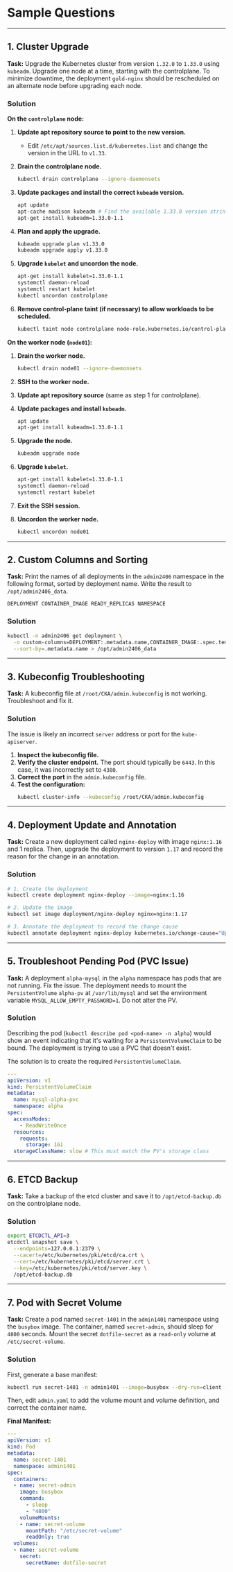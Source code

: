 # Sample Questions

---

## 1. Cluster Upgrade

**Task:** Upgrade the Kubernetes cluster from version `1.32.0` to `1.33.0` using `kubeadm`. Upgrade one node at a time, starting with the controlplane. To minimize downtime, the deployment `gold-nginx` should be rescheduled on an alternate node before upgrading each node.

### Solution

**On the `controlplane` node:**

1.  **Update apt repository source to point to the new version.**
    *   Edit `/etc/apt/sources.list.d/kubernetes.list` and change the version in the URL to `v1.33`.

2.  **Drain the controlplane node.**
    ```bash
    kubectl drain controlplane --ignore-daemonsets
    ```

3.  **Update packages and install the correct `kubeadm` version.**
    ```bash
    apt update
    apt-cache madison kubeadm # Find the available 1.33.0 version string
    apt-get install kubeadm=1.33.0-1.1
    ```

4.  **Plan and apply the upgrade.**
    ```bash
    kubeadm upgrade plan v1.33.0
    kubeadm upgrade apply v1.33.0
    ```

5.  **Upgrade `kubelet` and uncordon the node.**
    ```bash
    apt-get install kubelet=1.33.0-1.1
    systemctl daemon-reload
    systemctl restart kubelet
    kubectl uncordon controlplane
    ```

6.  **Remove control-plane taint (if necessary) to allow workloads to be scheduled.**
    ```bash
    kubectl taint node controlplane node-role.kubernetes.io/control-plane:NoSchedule-
    ```

**On the worker node (`node01`):**

1.  **Drain the worker node.**
    ```bash
    kubectl drain node01 --ignore-daemonsets
    ```

2.  **SSH to the worker node.**

3.  **Update apt repository source** (same as step 1 for controlplane).

4.  **Update packages and install `kubeadm`.**
    ```bash
    apt update
    apt-get install kubeadm=1.33.0-1.1
    ```

5.  **Upgrade the node.**
    ```bash
    kubeadm upgrade node
    ```

6.  **Upgrade `kubelet`.**
    ```bash
    apt-get install kubelet=1.33.0-1.1
    systemctl daemon-reload
    systemctl restart kubelet
    ```

7.  **Exit the SSH session.**

8.  **Uncordon the worker node.**
    ```bash
    kubectl uncordon node01
    ```

---

## 2. Custom Columns and Sorting

**Task:** Print the names of all deployments in the `admin2406` namespace in the following format, sorted by deployment name. Write the result to `/opt/admin2406_data`.

`DEPLOYMENT CONTAINER_IMAGE READY_REPLICAS NAMESPACE`

### Solution

```bash
kubectl -n admin2406 get deployment \
  -o custom-columns=DEPLOYMENT:.metadata.name,CONTAINER_IMAGE:.spec.template.spec.containers[].image,READY_REPLICAS:.status.readyReplicas,NAMESPACE:.metadata.namespace \
  --sort-by=.metadata.name > /opt/admin2406_data
```

---

## 3. Kubeconfig Troubleshooting

**Task:** A kubeconfig file at `/root/CKA/admin.kubeconfig` is not working. Troubleshoot and fix it.

### Solution

The issue is likely an incorrect `server` address or port for the `kube-apiserver`.

1.  **Inspect the kubeconfig file.**
2.  **Verify the cluster endpoint.** The port should typically be `6443`. In this case, it was incorrectly set to `4380`.
3.  **Correct the port** in the `admin.kubeconfig` file.
4.  **Test the configuration:**
    ```bash
    kubectl cluster-info --kubeconfig /root/CKA/admin.kubeconfig
    ```

---

## 4. Deployment Update and Annotation

**Task:** Create a new deployment called `nginx-deploy` with image `nginx:1.16` and 1 replica. Then, upgrade the deployment to version `1.17` and record the reason for the change in an annotation.

### Solution

```bash
# 1. Create the deployment
kubectl create deployment nginx-deploy --image=nginx:1.16

# 2. Update the image
kubectl set image deployment/nginx-deploy nginx=nginx:1.17

# 3. Annotate the deployment to record the change cause
kubectl annotate deployment nginx-deploy kubernetes.io/change-cause="Updated nginx image to 1.17"
```

---

## 5. Troubleshoot Pending Pod (PVC Issue)

**Task:** A deployment `alpha-mysql` in the `alpha` namespace has pods that are not running. Fix the issue. The deployment needs to mount the `PersistentVolume` `alpha-pv` at `/var/lib/mysql` and set the environment variable `MYSQL_ALLOW_EMPTY_PASSWORD=1`. Do not alter the PV.

### Solution

Describing the pod (`kubectl describe pod <pod-name> -n alpha`) would show an event indicating that it's waiting for a `PersistentVolumeClaim` to be bound. The deployment is trying to use a PVC that doesn't exist.

The solution is to create the required `PersistentVolumeClaim`.

```yaml
---
apiVersion: v1
kind: PersistentVolumeClaim
metadata:
  name: mysql-alpha-pvc
  namespace: alpha
spec:
  accessModes:
    - ReadWriteOnce
  resources:
    requests:
      storage: 1Gi
  storageClassName: slow # This must match the PV's storage class
```

---

## 6. ETCD Backup

**Task:** Take a backup of the etcd cluster and save it to `/opt/etcd-backup.db` on the controlplane node.

### Solution

```bash
export ETCDCTL_API=3
etcdctl snapshot save \
  --endpoints=127.0.0.1:2379 \
  --cacert=/etc/kubernetes/pki/etcd/ca.crt \
  --cert=/etc/kubernetes/pki/etcd/server.crt \
  --key=/etc/kubernetes/pki/etcd/server.key \
  /opt/etcd-backup.db
```

---

## 7. Pod with Secret Volume

**Task:** Create a pod named `secret-1401` in the `admin1401` namespace using the `busybox` image. The container, named `secret-admin`, should sleep for `4800` seconds. Mount the secret `dotfile-secret` as a `read-only` volume at `/etc/secret-volume`.

### Solution

First, generate a base manifest:
```bash
kubectl run secret-1401 -n admin1401 --image=busybox --dry-run=client -o yaml --command -- sleep 4800 > admin.yaml
```

Then, edit `admin.yaml` to add the volume mount and volume definition, and correct the container name.

**Final Manifest:**
```yaml
---
apiVersion: v1
kind: Pod
metadata:
  name: secret-1401
  namespace: admin1401
spec:
  containers:
  - name: secret-admin
    image: busybox
    command:
      - sleep
      - "4800"
    volumeMounts:
    - name: secret-volume
      mountPath: "/etc/secret-volume"
      readOnly: true
  volumes:
  - name: secret-volume
    secret:
      secretName: dotfile-secret
```